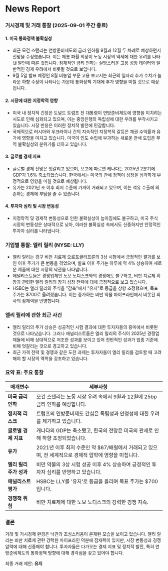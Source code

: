 # News Report

### 거시경제 및 거래 통찰 (2025-09-01 주간 종료)

#### 1. **미국 통화정책 불확실성**
- 최근 모건 스탠리는 연방준비제도의 금리 인하를 9월과 12월 두 차례로 예상하면서 전망을 수정했습니다. 이는 제롬 파월 의장이 노동 시장의 약세에 대한 우려를 나타낸 발언에 따른 것입니다. 잠재적인 금리 인하는 실망스러운 고용 성장 데이터와 일반적인 경제 우려에서 비롯될 것으로 보입니다.
- 9월 5일 발표 예정인 8월 비농업 부문 고용 보고서는 최근의 일자리 추가 수치가 놀라운 하향 수정이 나타나는 가운데 통화정책 기대에 추가 영향을 미칠 것으로 예상됩니다.

#### 2. **시장에 대한 지정학적 영향**
- 미국 내 정치적 긴장은 도널드 트럼프 전 대통령이 연방준비제도에 영향을 미치려는 시도로 인해 심화되고 있으며, 이는 중앙은행의 독립성에 대한 우려를 부각시키고 있습니다. 시장 반응은 이러한 정치적 발전에 민감합니다.
- 국제적으로 러시아와 우크라이나 간의 지속적인 지정학적 갈등은 채권 수익률과 유가에 영향을 미치고 있습니다. 미국이 인도 수입에 부과하는 새로운 관세 도입은 무역 불확실성의 분위기를 더하고 있습니다.

#### 3. **글로벌 경제 지표**
- 글로벌 경제 전망은 엇갈리고 있으며, 보고에 따르면 캐나다는 2025년 2분기에 GDP가 1.6% 축소되었습니다. 한국에서는 미국의 관세 정책이 성장을 심각하게 부정적으로 영향을 미칠 것으로 예상됩니다.
- 유가는 2021년 초 이후 최저 수준에 가까이 거래되고 있으며, 이는 석유 수출에 의존하는 경제에 부담을 줄 수 있습니다.

#### 4. **투자자 심리 및 시장 변동성**
- 지정학적 및 경제적 변동성으로 인한 불확실성이 높아짐에도 불구하고, 미국 주식 시장의 변동성은 상대적으로 낮아, 이러한 불확실성 속에서도 신중하지만 안정적인 투자자 심리를 나타냅니다.

### 기업별 통찰: 엘리 릴리 (NYSE: LLY)
- 엘리 릴리는 경구 비만 치료제 오르포글리프론의 3상 시험에서 긍정적인 결과를 보인 이후 주가가 큰 변동을 겪었으며, 발표 이후 주가는 하루에 약 4% 상승하여 새로운 제품에 대한 시장의 낙관을 나타냅니다.
- 애널리스트들은 경쟁업체인 노보 노디스크와의 경쟁에도 불구하고, 비만 치료제 확장과 관련한 엘리 릴리의 장기 성장 전략에 대해 긍정적으로 보고 있습니다.
- HSBC는 엘리 릴리의 주식을 "감축"에서 "유지"로 등급을 상향 조정했으며, 목표 주가는 $700로 올려졌습니다. 이는 증가하는 비만 약물 파이프라인에서 비롯된 회사의 잠재력을 반영합니다.

### 엘리 릴리에 관한 최근 사건
- 엘리 릴리의 주가 상승은 성공적인 시험 결과에 대한 투자자들의 흥미에서 비롯된 것으로 나타났습니다. 그러나 애널리스트들은 엘리 릴리의 주식이 2025년 경쟁업체들에 비해 상대적으로 저조한 성과를 보이고 있어 전반적인 성과가 업종 기준에 비해 엇갈리는 것으로 경고하고 있습니다.
- 최근 가격 전략 및 경쟁과 같은 도전 과제는 투자자들이 엘리 릴리를 검토할 때 고려해야 할 시장의 역학을 강조하고 있습니다.

### 요약 표: 주요 통찰

| **매개변수**                   | **세부사항**                                                                                        |
|-------------------------------|-----------------------------------------------------------------------------------------------------|
| **미국 금리 인하**           | 모건 스탠리는 노동 시장 우려 속에서 9월과 12월에 25bp 금리 인하를 예상합니다.                      |
| **정치적 리스크**             | 트럼프의 연방준비제도 간섭은 독립성과 안정성에 대한 우려를 제기하고 있습니다.                     |
| **글로벌 경제 지표**          | 캐나다의 GDP는 축소됐고, 한국의 전망은 미국의 관세로 인해 하향 조정되었습니다.                  |
| **유가**                      | 2021년 이후 최저 수준인 약 $67/배럴에서 거래되고 있으며, 전 세계적으로 경제적 압박에 영향을 미칩니다. |
| **엘리 릴리 주가 성과**       | 비만 약물의 3상 시험 성공 이후 4% 상승하여 긍정적인 투자자 심리를 반영하고 있습니다.             |
| **애널리스트 평가**           | HSBC는 LLY를 '유지'로 등급을 올리며 목표 주가는 $700입니다.                                    |
| **경쟁적 위험**               | 비만 치료제에 대한 노보 노디스크의 강력한 경쟁 지속.                                          |

### 결론
거래 및 거시경제 환경은 낙관과 조심스러움이 혼재된 모습을 보이고 있습니다. 엘리 릴리는 비만 치료제 관련 강력한 파이프라인 덕분에 잠재력이 있지만, 시장 변동성과 경쟁 압력에 대해 신중해야 합니다. 투자자들은 다가오는 경제 지표 및 정치적 발전, 특히 연방준비제도의 통화정책 방향에 대해 경각심을 갖고 있어야 합니다.

최종 거래 제안: **유지**
